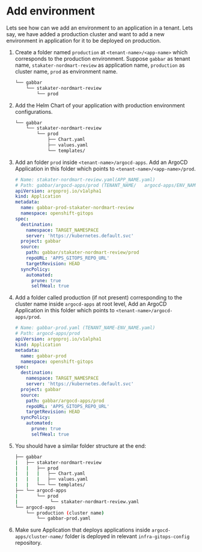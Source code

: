 # Add environment

Lets see how can we add an environment to an application in a tenant. Lets say, we have added a production cluster and want to add a new environment in application for it to be deployed on production.

1. Create a folder named `production` at `<tenant-name>/<app-name>` which corresponds to the production environment. Suppose `gabbar` as tenant name, `stakater-nordmart-review` as application name, `production` as cluster name, `prod` as environment name.

   ```bash
   └── gabbar
       └── stakater-nordmart-review
           └── prod
   ```

2. Add the Helm Chart of your application with production environment configurations.

   ```bash
   └── gabbar
       └── stakater-nordmart-review
           └── prod
               ├── Chart.yaml
               ├── values.yaml
               └── templates/
   ```

3. Add an folder `prod` inside `<tenant-name>/argocd-apps`. Add an ArgoCD Application in this folder which points to `<tenant-name>/<app-name>/prod`.

   ```yaml
   # Name: stakater-nordmart-review.yaml(APP_NAME.yaml)
   # Path: gabbar/argocd-apps/prod (TENANT_NAME/   argocd-apps/ENV_NAME/)
   apiVersion: argoproj.io/v1alpha1
   kind: Application
   metadata:
     name: gabbar-prod-stakater-nordmart-review
     namespace: openshift-gitops
   spec:
     destination:
       namespace: TARGET_NAMESPACE
       server: 'https://kubernetes.default.svc'
     project: gabbar
     source:
       path: gabbar/stakater-nordmart-review/prod
       repoURL: 'APPS_GITOPS_REPO_URL'
       targetRevision: HEAD
     syncPolicy:
       automated:
         prune: true
         selfHeal: true
   ```

4. Add a folder called production (if not present)  corresponding to the cluster name inside `argocd-apps` at root level, Add an ArgoCD Application in this folder which points to `<tenant-name>/argocd-apps/prod`.

   ```yaml
   # Name: gabbar-prod.yaml (TENANT_NAME-ENV_NAME.yaml)
   # Path: argocd-apps/prod
   apiVersion: argoproj.io/v1alpha1
   kind: Application
   metadata:
     name: gabbar-prod
     namespace: openshift-gitops
   spec:
     destination:
       namespace: TARGET_NAMESPACE
       server: 'https://kubernetes.default.svc'
     project: gabbar
     source:
       path: gabbar/argocd-apps/prod
       repoURL: 'APPS_GITOPS_REPO_URL'
       targetRevision: HEAD
     syncPolicy:
       automated:
         prune: true
         selfHeal: true
   ```

5. You should have a similar folder structure at the end:

   ```bash
   ├── gabbar
   |   ├── stakater-nordmart-review
   |   |   ├── prod
   |   |   |   ├── Chart.yaml
   |   |   |   ├── values.yaml
   |   |   └── └── templates/
   ├── └── argocd-apps
   |       └── prod
   |            └── stakater-nordmart-review.yaml
   └── argocd-apps
       └── production (cluster name)
           └── gabbar-prod.yaml
   ```

6. Make sure Application that deploys applications inside `argocd-apps/cluster-name/` folder is deployed in relevant `infra-gitops-config` repository.

